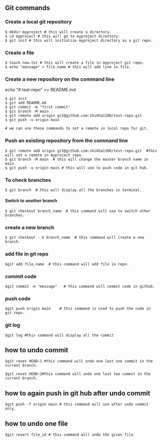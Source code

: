 ## Git  commands

### Create a local git repository

```shell
$ mkdir myproject # this will create a directory.
$ cd myproject # this will go to myproject directory.
$ git init # this will initialize myproject directory as a git repo.
 ```

### Create a file

 ```shell
$ touch new.txt # this will create a file in myproject git repo.
$ echo "message" > file_name # this will add line in file.
 ```

### Create a new repository on the command line
echo "# test-repo" >> README.md
```shell
$ git init
$ git add README.md
$ git commit -m "first commit"
$ git branch -M main
$ git remote add origin git@github.com:shikha1108/test-repo.git
$ git push -u origin main

# we can use these commands to set a remote in local repo for git.
```

### Push an existing repository from the command line
```shell
$ git remote add origin git@github.com:shikha1108/test-repo.git  #this will set a remote in myproject repo.
$ git branch -M main  # this will change the master branch name in main.
$ git push -u origin main # this will use to push code in git hub. 
```
### To check branches
```shell
$ git branch  # this will display all the branches in terminal.
```
#### Switch to another branch
``` shell
$ git checkout branch_name  # this command will use to switch other branches.
```

### create a new branch
```shell
$ git checkout - b branch_name  # this command will create a new branch.
```
### add file in git repo
```shell
$git add file_name  # this command will add file in repo.
```

### commit code
```shell
$git commit -m "message"   # this command will commit code in github.
```

### push code
```shell
$git push origin main    # this command is used to push the code in git repo.
```
### git log
```shell
$git log #this command will display all the commit
```

## how to undo commit
```shell
$git reset HEAD~1 #this command will undo one last one commit in the current branch.

$git reset HEAD~2#this command will undo one last two commit in the current branch.

```
## how to again push in git hub after undo commit
```shell
$git push -f origin main # this command will use after undo commit only.
```

## how to undo one file 
```shell
$git revert file_id # this command will undo the given file.
```
